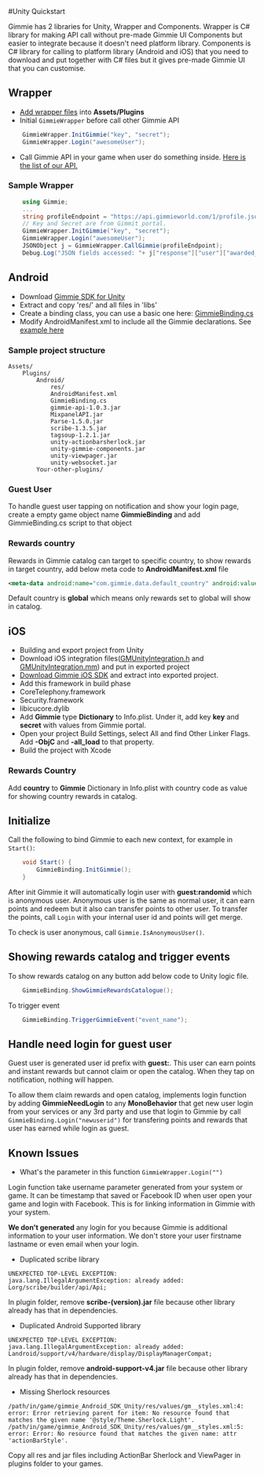 #Unity Quickstart

Gimmie has 2 libraries for Unity, Wrapper and Components. Wrapper is C# library for making API call without pre-made Gimmie UI Components but easier
to integrate because it doesn't need platform library. Components is C# library for calling to platform library (Android and iOS) that you need to 
download and put together with C# files but it gives pre-made Gimmie UI that you can customise.

## Wrapper

- [Add wrapper files](https://github.com/gimmie/unity/blob/master/Wrapper) into __Assets/Plugins__
- Initial `GimmieWrapper` before call other Gimmie API

```cs
    GimmieWrapper.InitGimmie("key", "secret");
    GimmieWrapper.Login("awesomeUser");
```

- Call Gimmie API in your game when user do something inside. [Here is the list of our API.](http://support.gimmie.io/hc/en-us/articles/202788800-API)

### Sample Wrapper

```cs
    using Gimmie;
    ...
    string profileEndpoint = "https://api.gimmieworld.com/1/profile.json";
    // Key and Secret are from Gimmit portal.
    GimmieWrapper.InitGimmie("key", "secret");
    GimmieWrapper.Login("awesomeUser");
    JSONObject j = GimmieWrapper.CallGimmie(profileEndpoint);
    Debug.Log("JSON fields accessed: "+ j["response"]["user"]["awarded_points"].n);
```

## Android

- Download [Gimmie SDK for Unity](http://gimmieworld.s3.amazonaws.com/sdk/Gimmie-AndroidSDK-1.8.4-Unity.zip)
- Extract and copy 'res/' and all files in 'libs'
- Create a binding class, you can use a basic one here: [GimmieBinding.cs](https://github.com/gimmie/unity/blob/master/GimmieBinding.cs)
- Modify AndroidManifest.xml to include all the Gimmie declarations. See [example here](https://github.com/gimmie/unity/blob/master/android/AndroidManifest.xml)

### Sample project structure

```
Assets/
    Plugins/
        Android/
            res/
            AndroidManifest.xml
            GimmieBinding.cs
            gimmie-api-1.0.3.jar
            MixpanelAPI.jar
            Parse-1.5.0.jar
            scribe-1.3.5.jar
            tagsoup-1.2.1.jar
            unity-actionbarsherlock.jar
            unity-gimmie-components.jar
            unity-viewpager.jar
            unity-websocket.jar
        Your-other-plugins/
```

### Guest User

To handle guest user tapping on notification and show your login page, create a empty game object name __GimmieBinding__ and add GimmieBinding.cs script to that object

### Rewards country

Rewards in Gimmie catalog can target to specific country, to show rewards in target country, add below meta code to __AndroidManifest.xml__ file

```xml
<meta-data android:name="com.gimmie.data.default_country" android:value="<country code>" />
```

Default country is __global__ which means only rewards set to global will show in catalog.

## iOS

- Building and export project from Unity
- Download iOS integration files([GMUnityIntegration.h](https://github.com/gimmie/unity/blob/master/ios/GMUnityIntegration.h) and [GMUnityIntegration.mm](https://github.com/gimmie/unity/blob/master/ios/GMUnityIntegration.mm)) and put in exported project
- [Download Gimmie iOS SDK](http://gimmieworld.s3.amazonaws.com/sdk/gimmie-ios-latest.zip) and extract into exported project.
- Add this framework in build phase
 - CoreTelephony.framework
 - Security.framework
 - libicucore.dylib
- Add __Gimmie__ type __Dictionary__ to Info.plist. Under it, add key __key__ and __secret__ with values from Gimmie portal.
- Open your project Build Settings, select All and find Other Linker Flags. Add __-ObjC__ and __-all_load__ to that property.
- Build the project with Xcode

### Rewards Country

Add __country__ to __Gimmie__ Dictionary in Info.plist with country code as value for showing country rewards in catalog.

## Initialize

Call the following to bind Gimmie to each new context, for example in `Start()`:

```cs
    void Start() {
        GimmieBinding.InitGimmie();
    }
```

After init Gimmie it will automatically login user with __guest:randomid__ which is anonymous user. Anonymous user is the same as
normal user, it can earn points and redeem but it also can transfer points to other user. To transfer the points, call `Login`
with your internal user id and points will get merge.

To check is user anonymous, call `Gimmie.IsAnonymousUser()`.

## Showing rewards catalog and trigger events

To show rewards catalog on any button add below code to Unity logic file.

```cs
    GimmieBinding.ShowGimmieRewardsCatalogue();
```

To trigger event

```cs
    GimmieBinding.TriggerGimmieEvent("event_name");
```

## Handle need login for guest user

Guest user is generated user id prefix with __guest:__. This user can earn points and instant rewards but cannot claim or open the
catalog. When they tap on notification, nothing will happen.

To allow them claim rewards and open catalog, implements login function by adding __GimmieNeedLogin__ to any __MonoBehavior__ that get
new user login from your services or any 3rd party and use that login to Gimmie by call `GimmieBinding.Login("newuserid")` for
transfering points and rewards that user has earned while login as guest.

## Known Issues

- What's the parameter in this function `GimmieWrapper.Login("")`

Login function take username parameter generated from your system or game. It can be timestamp that saved or 
Facebook ID when user open your game and login with Facebook. This is for linking information in Gimmie with
your system.

__We don't generated__ any login for you because Gimmie is additional information to your user information.
We don't store your user firstname lastname or even email when your login.

- Duplicated scribe library

```
UNEXPECTED TOP-LEVEL EXCEPTION:
java.lang.IllegalArgumentException: already added: Lorg/scribe/builder/api/Api;
```

In plugin folder, remove __scribe-(version).jar__ file because other library already has that in dependencies.

- Duplicated Android Supported library

```
UNEXPECTED TOP-LEVEL EXCEPTION:
java.lang.IllegalArgumentException: already added: Landroid/support/v4/hardware/display/DisplayManagerCompat;
```

In plugin folder, remove __android-support-v4.jar__ file because other library already has that in dependencies.

- Missing Sherlock resources

```
/path/in/game/gimmie_Android_SDK_Unity/res/values/gm__styles.xml:4: error: Error retrieving parent for item: No resource found that matches the given name '@style/Theme.Sherlock.Light'.
/path/in/game/gimmie_Android_SDK_Unity/res/values/gm__styles.xml:5: error: Error: No resource found that matches the given name: attr 'actionBarStyle'.
```

Copy all res and jar files including ActionBar Sherlock and ViewPager in plugins folder to your games.

